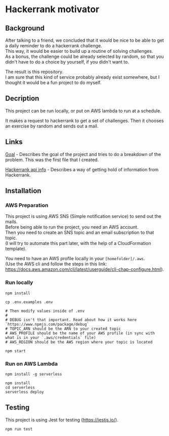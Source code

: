 # Hackerrank motivator

## Background

After talking to a friend, we concluded that it would be nice to be able to get a daily reminder to do a hackerrank challenge.  
This way, it would be easier to build up a routine of solving challenges.  
As a bonus, the challenge could be already selected by random, so that you didn't have to do a choice by yourself, if you didn't want to.

The result is this repository.  
I am sure that this kind of service probably already exist somewhere, but I thought it would be a fun project to do myself.

## Decription

This project can be run locally, or put on AWS lambda to run at a schedule.

It makes a request to hackerrank to get a set of challenges. Then it chooses an exercise by random and sends out a mail.

## Links

[Goal](documentation/goal.md) - Describes the goal of the project and tries to do a breakdown of the problem. This was the first file that I created.

[Hackerrank api info](documentation/hackerrank.md) - Describes a way of getting hold of information from Hackerrank.

## Installation

### AWS Preparation

This project is using AWS SNS (Simple notification service) to send out the mails.  
Before being able to run the project, you need an AWS account.  
Then you need to create an SNS topic and an email subscription to that topic.  
(I will try to automate this part later, with the help of a CloudFormation template).

You need to have an AWS profile locally in your `[homefolder]/.aws`.  
(Use the AWS cli and follow the steps in this link: https://docs.aws.amazon.com/cli/latest/userguide/cli-chap-configure.html).

### Run locally

```
npm install

cp .env.examples .env

# Then modify values inside of .env
#
# DEBUG isn't that important. Read about how it works here `https://www.npmjs.com/package/debug`
# TOPIC_ARN should be the ARN to your created topic
# AWS_PROFILE should be the name of your AWS profile (in sync with what is in your `.aws/credentials` file)
# AWS_REGION should be the AWS region where your topic is located

npm start
```

### Run on AWS Lambda

```
npm install -g serverless

npm install
cd serverless
serverless deploy
```

## Testing

This project is using Jest for testing (https://jestjs.io/).

```
npm run test
```
